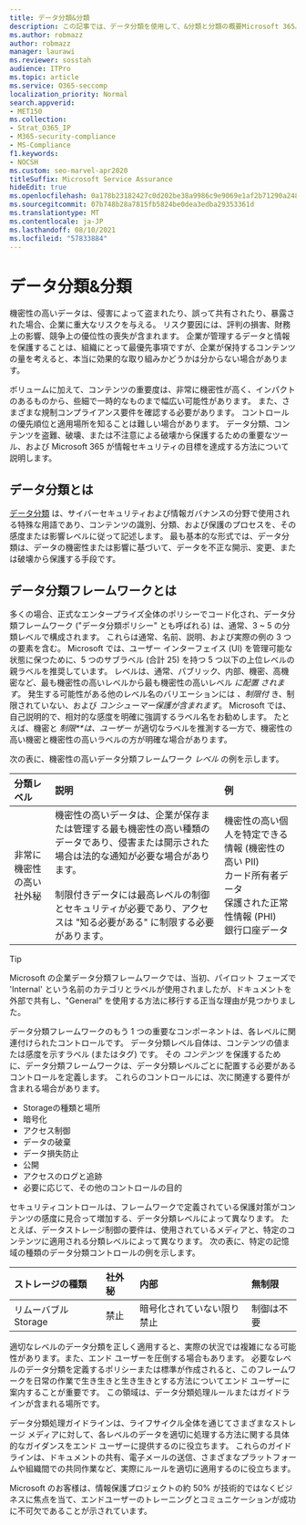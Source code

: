 ```yaml
---
title: データ分類&分類
description: この記事では、データ分類を使用して、&分類と分類の概要Microsoft 365。
ms.author: robmazz
author: robmazz
manager: laurawi
ms.reviewer: sosstah
audience: ITPro
ms.topic: article
ms.service: O365-seccomp
localization_priority: Normal
search.appverid:
- MET150
ms.collection:
- Strat_O365_IP
- M365-security-compliance
- MS-Compliance
f1.keywords:
- NOCSH
ms.custom: seo-marvel-apr2020
titleSuffix: Microsoft Service Assurance
hideEdit: true
ms.openlocfilehash: 0a178b23182427c0d202be38a9986c9e9069e1af2b71290a248c33aae19e0eaa
ms.sourcegitcommit: 07b748b28a7815fb5824be0dea3edba29353361d
ms.translationtype: MT
ms.contentlocale: ja-JP
ms.lasthandoff: 08/10/2021
ms.locfileid: "57833884"
---
```

# <a name="data-classification--sensitivity-label-taxonomy"></a>データ分類&分類

機密性の高いデータは、侵害によって盗まれたり、誤って共有されたり、暴露された場合、企業に重大なリスクを与える。 リスク要因には、評判の損害、財務上の影響、競争上の優位性の喪失が含まれます。 企業が管理するデータと情報を保護することは、組織にとって最優先事項ですが、企業が保持するコンテンツの量を考えると、本当に効果的な取り組みかどうかは分からない場合があります。

ボリュームに加えて、コンテンツの重要度は、非常に機密性が高く、インパクトのあるものから、些細で一時的なものまで幅広い可能性があります。 また、さまざまな規制コンプライアンス要件を確認する必要があります。 コントロールの優先順位と適用場所を知ることは難しい場合があります。 データ分類、コンテンツを盗難、破壊、または不注意による破壊から保護するための重要なツール、および Microsoft 365 が情報セキュリティの目標を達成する方法について説明します。

## <a name="what-is-data-classification"></a>データ分類とは

[データ分類](/microsoft-365/compliance/data-classification-overview) は、サイバーセキュリティおよび情報ガバナンスの分野で使用される特殊な用語であり、コンテンツの識別、分類、および保護のプロセスを、その感度または影響レベルに従って記述します。 最も基本的な形式では、データ分類は、データの機密性または影響に基づいて、データを不正な開示、変更、または破壊から保護する手段です。

## <a name="what-is-a-data-classification-framework"></a>データ分類フレームワークとは

多くの場合、正式なエンタープライズ全体のポリシーでコード化され、データ分類フレームワーク ("データ分類ポリシー" とも呼ばれる) は、通常、3 ~ 5 の分類レベルで構成されます。 これらは通常、名前、説明、および実際の例の 3 つの要素を含む。 Microsoft では、ユーザー インターフェイス (UI) を管理可能な状態に保つために、5 つのサブラベル (合計 25) を持つ 5 つ以下の上位レベルの親ラベルを推奨しています。 レベルは、通常、パブリック、内部、機密、高機密など、最も機密性の高いレベルから最も機密性の高いレベル *に配置* 
 *されます*。 発生する可能性がある他のレベル名のバリエーションには *、制限付* き、制限されていない、および *コンシューマー保護が含まれます*。 Microsoft では、自己説明的で、相対的な感度を明確に強調するラベル名をお勧めします。 たとえば、機密と *制限**は、ユーザー* が適切なラベルを推測する一方で、機密性の高い機密と機密性の高いラベルの方が明確な場合があります。 

次の表に、機密性の高いデータ分類フレームワーク *レベル* の例を示します。

|**分類レベル**|**説明**|**例**|
|:-----------------------|:--------------|:-----------|
| 非常に機密性の高い社外秘 | 機密性の高いデータは、企業が保存または管理する最も機密性の高い種類のデータであり、侵害または開示された場合は法的な通知が必要な場合があります。 <br><br> 制限付きデータには最高レベルの制御とセキュリティが必要であり、アクセスは "知る必要がある" に制限する必要があります。 | 機密性の高い個人を特定できる情報 (機密性の高い PII) <br> カード所有者データ <br> 保護された正常性情報 (PHI) <br> 銀行口座データ |

>[!TIP]
>Microsoft の企業データ分類フレームワークでは、当初、パイロット フェーズで 'Internal' という名前のカテゴリとラベルが使用されましたが、ドキュメントを外部で共有し、"General" を使用する方法に移行する正当な理由が見つかりました。

データ分類フレームワークのもう 1 つの重要なコンポーネントは、各レベルに関連付けられたコントロールです。 データ分類レベル自体は、コンテンツの値または感度を示すラベル (またはタグ) です。 その *コンテンツ* を保護するために、データ分類フレームワークは、データ分類レベルごとに配置する必要があるコントロールを定義します。 これらのコントロールには、次に関連する要件が含まれる場合があります。

- Storageの種類と場所
- 暗号化
- アクセス制御
- データの破棄
- データ損失防止
- 公開
- アクセスのログと追跡
- 必要に応じて、その他のコントロールの目的

セキュリティコントロールは、フレームワークで定義されている保護対策がコンテンツの感度に見合って増加する、データ分類レベルによって異なります。 たとえば、データストレージ制御の要件は、使用されているメディアと、特定のコンテンツに適用される分類レベルによって異なります。 次の表に、特定の記憶域の種類のデータ分類コントロールの例を示します。

|**ストレージの種類**|**社外秘**|**内部**|**無制限**|
|:---------------|:---------------|:-----------|:---------------|
| リムーバブル Storage | 禁止 | 暗号化されていない限り禁止 | 制御は不要 |

適切なレベルのデータ分類を正しく適用すると、実際の状況では複雑になる可能性があります。また、エンド ユーザーを圧倒する場合もあります。 必要なレベルのデータ分類を定義するポリシーまたは標準が作成されると、このフレームワークを日常の作業で生き生きと生き生きとする方法についてエンド ユーザーに案内することが重要です。 この領域は、データ分類処理ルールまたはガイドラインが含まれる場所です。

データ分類処理ガイドラインは、ライフサイクル全体を通じてさまざまなストレージ メディアに対して、各レベルのデータを適切に処理する方法に関する具体的なガイダンスをエンド ユーザーに提供するのに役立ちます。 これらのガイドラインは、ドキュメントの共有、電子メールの送信、さまざまなプラットフォームや組織間での共同作業など、実際にルールを適切に適用するのに役立ちます。

Microsoft のお客様は、情報保護プロジェクトの約 50% が技術的ではなくビジネスに焦点を当て、エンドユーザーのトレーニングとコミュニケーションが成功に不可欠であることが示されています。
